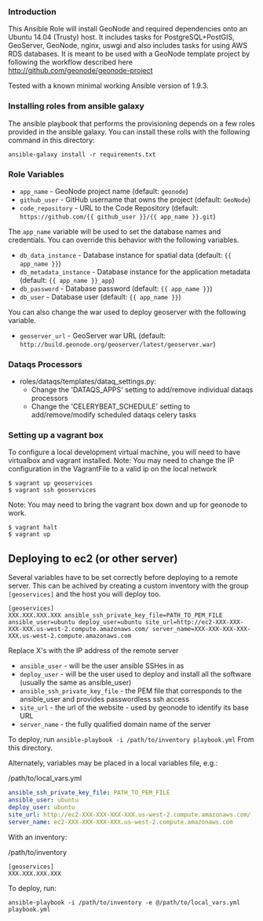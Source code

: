 ### Introduction

This Ansible Role will install GeoNode and required dependencies onto an Ubuntu
14.04 (Trusty) host. It includes tasks for PostgreSQL+PostGIS, GeoServer, GeoNode,
 nginx, uswgi and also includes tasks for using AWS RDS databases. It is meant
 to be used with a GeoNode template project by following the workflow
 described here http://github.com/geonode/geonode-project

Tested with a known minimal working Ansible version of 1.9.3.

### Installing roles from ansible galaxy

The ansible playbook that performs the provisioning depends on a few roles provided in the
ansible galaxy.  You can install these rolls with the following command in this directory:

```
ansible-galaxy install -r requirements.txt
```

### Role Variables

* `app_name` - GeoNode project name (default: `geonode`)
* `github_user` - GitHub username that owns the project (default: `GeoNode`)
* `code_repository` - URL to the Code Repository (default: `https://github.com/{{ github_user }}/{{ app_name }}.git`)

The `app_name` variable will be used to set the database names and credentials. You can override this behavior with the following variables.

* `db_data_instance` - Database instance for spatial data (default: `{{ app_name }}`)
* `db_metadata_instance` - Database instance for the application metadata (default: `{{ app_name }}_app`)
* `db_password` - Database password (default: `{{ app_name }}`)
* `db_user` - Database user (default: `{{ app_name }}`)

You can also change the war used to deploy geoserver with the following variable.

* `geoserver_url` - GeoServer war URL (default: `http://build.geonode.org/geoserver/latest/geoserver.war`)

### Dataqs Processors

* roles/dataqs/templates/dataq_settings.py: 
    * Change the 'DATAQS_APPS' setting to add/remove individual dataqs processors
    * Change the 'CELERYBEAT_SCHEDULE' setting to add/remove/modify scheduled dataqs celery tasks

### Setting up a vagrant box

To configure a local development virtual machine, you will need to have virtualbox and vagrant installed.
Note: You may need to change the IP configuration in the VagrantFile to a valid ip on the local network

    $ vagrant up geoservices
    $ vagrant ssh geoservices
    
    
Note: You may need to bring the vagrant box down and up for geonode to work.  

    $ vagrant halt
    $ vagrant up


## Deploying to ec2 (or other server)

Several variables have to be set correctly before deploying to a remote server. This can be achived by creating a custom inventory with the group ```[geoservices]``` and the host you will deploy too. 

```
[geoservices]
XXX.XXX.XXX.XXX ansible_ssh_private_key_file=PATH_TO_PEM_FILE ansible_user=ubuntu deploy_user=ubuntu site_url=http://ec2-XXX-XXX-XXX-XXX.us-west-2.compute.amazonaws.com/ server_name=XXX-XXX-XXX-XXX-XXX.us-west-2.compute.amazonaws.com
```

Replace X's with the IP address of the remote server

* `ansible_user` - will be the user ansible SSHes in as
* `deploy_user` - will be the user used to deploy and install all the software (usually the same as ansible_user)
* `ansible_ssh_private_key_file` - the PEM file that corresponds to the ansible_user and provides passwordless ssh access
* `site_url` - the url of the website - used by geonode to identify its base URL
* `server_name` - the fully qualified domain name of the server

To deploy, run ```ansible-playbook -i /path/to/inventory playbook.yml``` From this directory.  

Alternately,  variables may be placed in a local variables file,  e.g.:

/path/to/local_vars.yml
```yaml
ansible_ssh_private_key_file: PATH_TO_PEM_FILE 
ansible_user: ubuntu 
deploy_user: ubuntu 
site_url: http://ec2-XXX-XXX-XXX-XXX.us-west-2.compute.amazonaws.com/ 
server_name: ec2-XXX-XXX-XXX-XXX.us-west-2.compute.amazonaws.com
```

With an inventory:

/path/to/inventory
```
[geoservices]
XXX.XXX.XXX.XXX 
```

To deploy,  run:

```
ansible-playbook -i /path/to/inventory -e @/path/to/local_vars.yml playbook.yml
```
